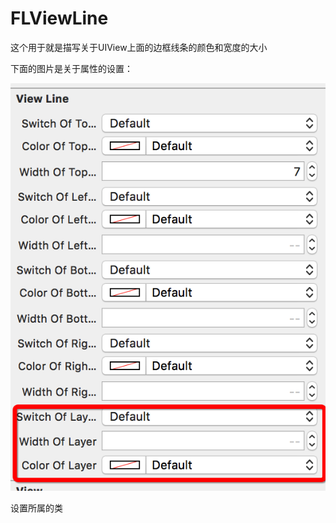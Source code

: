 # FLViewLine
这个用于就是描写关于UIView上面的边框线条的颜色和宽度的大小


下面的图片是关于属性的设置：

![属性设置](/Snip20160304_3.png)

设置所属的类



